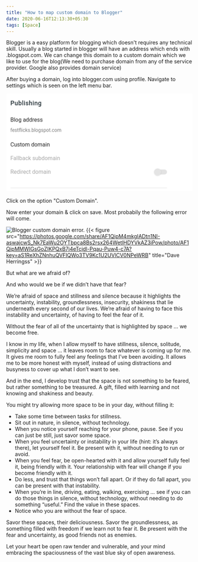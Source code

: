 ```yaml
---
title: "How to map custom domain to Blogger"
date: 2020-06-16T12:13:30+05:30
tags: [Space]
---
```


Blogger is a easy platform for blogging which doesn't requires any technical skill. Usually a blog started in blogger will have an address which ends with .blogspot.com. We can change this domain to a custom domain which we like to use for the blog(We need to purchase domain from any of the service provider. Google also provides domain service)

After buying a domain, log into blogger.com using profile. Navigate to settings which is seen on the left menu bar. 

![Custom Domain](https://github.com/akshayvijayan/ImagesBlog/blob/master/blogger_custom_domain.png)

Click on the option "Custom Domain".

Now enter your domain & click on save. Most probabily the following error will come.

![Blogger custom domain error.](https://photos.app.goo.gl/FrtxvuFgkSx9gr439)
{{< figure src="https://photos.google.com/share/AF1QipM4mkgIADtn1NI-aswajcwS_Nk7EaWu2OYTbpca8Bs2rsx264WetlHDYVkAZ3iPow/photo/AF1QipMMWIGsGoZIKPQxB7j4eTcjdl-Pqau-Puw4-c7A?key=aS1ReXhZNnhuQVFIQWo3TV9Kc1U2UVlCV0NPeWRB" title="Dave Herringss" >}}

But what are we afraid of?

And who would we be if we didn’t have that fear?

We’re afraid of space and stillness and silence because it highlights the uncertainty, instability, groundlessness, insecurity, shakiness that lie underneath every second of our lives. We’re afraid of having to face this instability and uncertainty, of having to feel the fear of it.

Without the fear of all of the uncertainty that is highlighted by space … we become free.

I know in my life, when I allow myself to have stillness, silence, solitude, simplicity and space … it leaves room to face whatever is coming up for me. It gives me room to fully feel any feelings that I’ve been avoiding. It allows me to be more honest with myself, instead of using distractions and busyness to cover up what I don’t want to see.

And in the end, I develop trust that the space is not something to be feared, but rather something to be treasured. A gift, filled with learning and not knowing and shakiness and beauty.

You might try allowing more space to be in your day, without filling it:

* Take some time between tasks for stillness.
* Sit out in nature, in silence, without technology.
* When you notice yourself reaching for your phone, pause. See if you can just be still, just savor some space.
* When you feel uncertainty or instability in your life (hint: it’s always there), let yourself feel it. Be present with it, without needing to run or avoid.
* When you feel fear, be open-hearted with it and allow yourself fully feel it, being friendly with it. Your relationship with fear will change if you become friendly with it.
* Do less, and trust that things won’t fall apart. Or if they do fall apart, you can be present with that instability.
* When you’re in line, driving, eating, walking, exercising … see if you can do those things in silence, without technology, without needing to do something “useful.” Find the value in these spaces.
* Notice who you are without the fear of space.

Savor these spaces, their deliciousness. Savor the groundlessness, as something filled with freedom if we learn not to fear it. Be present with the fear and uncertainty, as good friends not as enemies.

Let your heart be open raw tender and vulnerable, and your mind embracing the spaciousness of the vast blue sky of open awareness.
